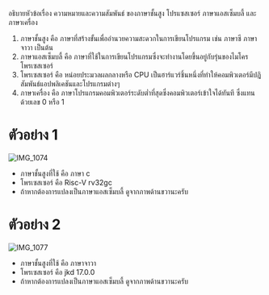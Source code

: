 อธิบายหัวข้อเรื่อง ความหมายและความสัมพันธ์ ของภาษาชั้นสูง โปรแซสเซอร์ ภาษาแอสเซ็มบลี้ และภาษาเครื่อง
1) ภาษาชั้นสูง คือ ภาษาที่สร้างขั้นเพื่ออำนวยความสะดวกในการเขียนโปรแกรม เช่น ภาษาซี ภาษาจาวา เป็นต้น
2) ภาษาแอสเซ็มบลี้ คือ ภาษาที่ใช้ในการเขียนโปรแกรมซึ่งจะทำงานโดยขึ้นอยู่กับรุ่นของไมโครโพรเซสเซอร์
3) โพรเซสเซอร์ คือ หน่อยประมวลผลกลางหรือ CPU เป็นฮาร์แวร์ชิ้นหนึ่งที่ทำให้คอมพิวเตอร์มีปฎิสัมพันธ์แอปพลิเคชันและโปรแกรมต่างๆ
4) ภาษาเครื่อง คือ ภาษาโปรแกรมคอมพิวเตอร์ระดับต่ำที่สุดซึ่งคอมพิวเตอร์เข้าใจได้ทันที ซึ่งแทนด้วยเลข 0 หรือ 1
# ตัวอย่าง 1
![IMG_1074](https://user-images.githubusercontent.com/98944174/161420656-97c9e39d-a07d-49a1-96a7-f5f2fd4802c1.png)
- ภาษาชั้นสูงที่ใช้ คือ ภาษา c
- โพรเซสเซอร์ คือ Risc-V rv32gc 
- ถ้าหากต้องการแปลงเป็นภาษาแอสเซ็มบลี้ ดูจากภาพด้านขวานะครับ
# ตัวอย่าง 2
![IMG_1077](https://user-images.githubusercontent.com/98944174/161420824-c9358283-9b3b-44fb-a396-8b0e65c0e2c8.png)
- ภาษาชั้นสูงที่ใช้ คือ ภาษาจาวา
- โพรเซสเซอร์ คือ jkd 17.0.0
- ถ้าหากต้องการแปลงเป็นภาษาแอสเซ็มบลี้ ดูจากภาพด้านขวานะครับ
